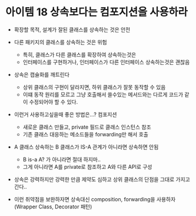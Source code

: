# 아이템 18 상속보다는 컴포지션을 사용하라
  * 확장할 목적, 설계가 잘된 클래스를 상속하는 것은 안전
  * 다른 패키지의 클래스를 상속하는 것은 위험
    * 특히, 클래스가 다른 클래스를 확장하여 상속하는것은
    * 인터페이스를 구현하거나, 인터페이스가 다른 인터페이스 상속하는것은 괜찮음

  * 상속은 캡슐화를 깨트린다 
    * 상위 클래스의 구현이 달라지면, 하위 클래스가 잘못 동작할 수 있음
    * 이떄 동작 원리를 모르고 그냥 호출해서 쓸수있는 메서드와는 다르게 코드가 같이 수정되어야 할 수 있다.

  * 이런거 사용하고싶을때 좋은 방법은...? 컴포지션
    * 새로운 클래스 만들고, private 필드로 클래스 인스턴스 참조 
    * 기존 클래스 대응하는 메소드들을 forwarding만 해서 호출

  * A 클래스 상속하는 B 클래스가 IS-A 관계가 아니라면 상속하면 안됨
    * B is-a A? 가 아니라면 절대 하지마..
    * 그게 아니라면 A를 private로 참조하고 A와 다른 API로 구성
    
  * 상속은 강력하지만 강력한 만큼 제약도 심하고 상위 클래스의 단점을 그대로 가지고 간다..
  * 이런 취약점을 보완하자면 상속대신 composition, forwarding을 사용하자 (Wrapper Class, Decorator 패턴)